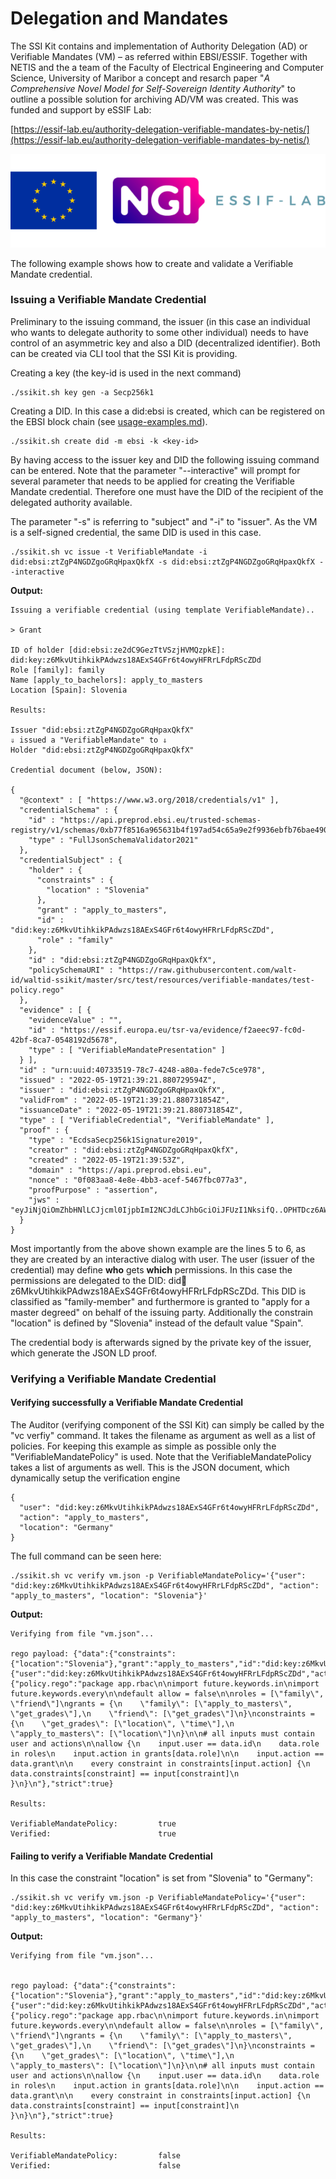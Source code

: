 # Delegation and Mandates

The SSI Kit contains and implementation of Authority Delegation (AD) or Verifiable Mandates (VM) – as referred within EBSI/ESSIF. Together with NETIS and the a team of the Faculty of Electrical Engineering and Computer Science, University of Maribor a concept and resarch paper "_A Comprehensive Novel Model for Self-Sovereign Identity Authority_" to outline a possible solution for archiving AD/VM was created. This was funded and support by eSSIF Lab:

[https://essif-lab.eu/authority-delegation-verifiable-mandates-by-netis/](https://essif-lab.eu/authority-delegation-verifiable-mandates-by-netis/)

![](<../../.gitbook/assets/image (5).png>)

The following example shows how to create and validate a Verifiable Mandate credential.

### Issuing a Verifiable Mandate Credential

Preliminary to the issuing command, the issuer (in this case an individual who wants to delegate authority to some other individual) needs to have control of an asymmetric key and also a DID (decentralized identifier). Both can be created via CLI tool that the SSI Kit is providing.

Creating a key (the key-id is used in the next command)

```
./ssikit.sh key gen -a Secp256k1
```

Creating a DID. In this case a did:ebsi is created, which can be registered on the EBSI block chain (see [usage-examples.md](../ebsi-essif/usage-examples.md "mention")).

```
./ssikit.sh create did -m ebsi -k <key-id>
```

By having access to the issuer key and DID the following issuing command can be entered. Note that the parameter "--interactive" will prompt for several parameter that needs to be applied for creating the Verifiable Mandate credential. Therefore one must have the DID of the recipient of the delegated authority available.

The parameter "-s" is referring to "subject" and "-i" to "issuer". As the VM is a self-signed credential, the same DID is used in this case.

```
./ssikit.sh vc issue -t VerifiableMandate -i did:ebsi:ztZgP4NGDZgoGRqHpaxQkfX -s did:ebsi:ztZgP4NGDZgoGRqHpaxQkfX --interactive
```

**Output:**

```
Issuing a verifiable credential (using template VerifiableMandate)..

> Grant

ID of holder [did:ebsi:ze2dC9GezTtVSzjHVMQzpkE]: did:key:z6MkvUtihkikPAdwzs18AExS4GFr6t4owyHFRrLFdpRScZDd
Role [family]: family
Name [apply_to_bachelors]: apply_to_masters
Location [Spain]: Slovenia

Results:

Issuer "did:ebsi:ztZgP4NGDZgoGRqHpaxQkfX"
⇓ issued a "VerifiableMandate" to ⇓
Holder "did:ebsi:ztZgP4NGDZgoGRqHpaxQkfX"

Credential document (below, JSON):

{
  "@context" : [ "https://www.w3.org/2018/credentials/v1" ],
  "credentialSchema" : {
    "id" : "https://api.preprod.ebsi.eu/trusted-schemas-registry/v1/schemas/0xb77f8516a965631b4f197ad54c65a9e2f9936ebfb76bae4906d33744dbcc60ba",
    "type" : "FullJsonSchemaValidator2021"
  },
  "credentialSubject" : {
    "holder" : {
      "constraints" : {
        "location" : "Slovenia"
      },
      "grant" : "apply_to_masters",
      "id" : "did:key:z6MkvUtihkikPAdwzs18AExS4GFr6t4owyHFRrLFdpRScZDd",
      "role" : "family"
    },
    "id" : "did:ebsi:ztZgP4NGDZgoGRqHpaxQkfX",
    "policySchemaURI" : "https://raw.githubusercontent.com/walt-id/waltid-ssikit/master/src/test/resources/verifiable-mandates/test-policy.rego"
  },
  "evidence" : [ {
    "evidenceValue" : "",
    "id" : "https://essif.europa.eu/tsr-va/evidence/f2aeec97-fc0d-42bf-8ca7-0548192d5678",
    "type" : [ "VerifiableMandatePresentation" ]
  } ],
  "id" : "urn:uuid:40733519-78c7-4248-a80a-fede7c5ce978",
  "issued" : "2022-05-19T21:39:21.880729594Z",
  "issuer" : "did:ebsi:ztZgP4NGDZgoGRqHpaxQkfX",
  "validFrom" : "2022-05-19T21:39:21.880731854Z",
  "issuanceDate" : "2022-05-19T21:39:21.880731854Z",
  "type" : [ "VerifiableCredential", "VerifiableMandate" ],
  "proof" : {
    "type" : "EcdsaSecp256k1Signature2019",
    "creator" : "did:ebsi:ztZgP4NGDZgoGRqHpaxQkfX",
    "created" : "2022-05-19T21:39:53Z",
    "domain" : "https://api.preprod.ebsi.eu",
    "nonce" : "0f083aa8-4e8e-4bb3-acef-5467fbc077a3",
    "proofPurpose" : "assertion",
    "jws" : "eyJiNjQiOmZhbHNlLCJjcml0IjpbImI2NCJdLCJhbGciOiJFUzI1NksifQ..OPHTDcz6AWSF8SODePIRM9xCCvmOqbOuUk88E6piCALT0QticpiHnfnOZiYZRAvXmXEJ1iDjI6tVrNAq2kKTug"
  }
}

```

Most importantly from the above shown example are the lines 5 to 6,  as they are created by an interactive dialog with user. The user (issuer of the credential) may define **who** gets **which** permissions. In this case the permissions are delegated to the DID:  did:key:z6MkvUtihkikPAdwzs18AExS4GFr6t4owyHFRrLFdpRScZDd. This DID is classified as "family-member" and furthermore is granted to "apply for a master degreed" on behalf of the issuing party. Additionally the constrain "location" is defined by "Slovenia" instead of the default value "Spain".&#x20;

The credential body is afterwards signed by the private key of the issuer, which generate the JSON LD proof.

### Verifying a Verifiable Mandate Credential

#### **Verifying successfully a Verifiable Mandate Credential**

The Auditor (verifying component of the SSI Kit) can simply be called by the "vc verfiy" command. It takes the filename as argument as well as a list of policies. For keeping this example as simple as possible only the "VerifiableMandatePolicy" is used. Note that the VerifiableMandatePolicy takes a list of arguments as well. This is the JSON document, which dynamically setup the verification engine

```
{ 
  "user": "did:key:z6MkvUtihkikPAdwzs18AExS4GFr6t4owyHFRrLFdpRScZDd", 
  "action": "apply_to_masters", 
  "location": "Germany"
}  
```

The full command can be seen here:

```
./ssikit.sh vc verify vm.json -p VerifiableMandatePolicy='{"user": "did:key:z6MkvUtihkikPAdwzs18AExS4GFr6t4owyHFRrLFdpRScZDd", "action": "apply_to_masters", "location": "Slovenia"}'
```

**Output:**

```
Verifying from file "vm.json"...

rego payload: {"data":{"constraints":{"location":"Slovenia"},"grant":"apply_to_masters","id":"did:key:z6MkvUtihkikPAdwzs18AExS4GFr6t4owyHFRrLFdpRScZDd","role":"family"},"input":{"user":"did:key:z6MkvUtihkikPAdwzs18AExS4GFr6t4owyHFRrLFdpRScZDd","action":"apply_to_masters","location":"Slovenia"},"rego_modules":{"policy.rego":"package app.rbac\n\nimport future.keywords.in\nimport future.keywords.every\n\ndefault allow = false\n\nroles = [\"family\", \"friend\"]\ngrants = {\n    \"family\": [\"apply_to_masters\", \"get_grades\"],\n    \"friend\": [\"get_grades\"]\n}\nconstraints = {\n    \"get_grades\": [\"location\", \"time\"],\n    \"apply_to_masters\": [\"location\"]\n}\n\n# all inputs must contain user and actions\n\nallow {\n    input.user == data.id\n    data.role in roles\n    input.action in grants[data.role]\n\n    input.action == data.grant\n\n    every constraint in constraints[input.action] {\n        data.constraints[constraint] == input[constraint]\n    }\n}\n"},"strict":true}

Results:

VerifiableMandatePolicy:         true
Verified:                        true

```

#### **Failing to verify a Verifiable Mandate Credential**

In this case the constraint "location" is set from "Slovenia" to  "Germany":

```
./ssikit.sh vc verify vm.json -p VerifiableMandatePolicy='{"user": "did:key:z6MkvUtihkikPAdwzs18AExS4GFr6t4owyHFRrLFdpRScZDd", "action": "apply_to_masters", "location": "Germany"}'
```

**Output:**

```
Verifying from file "vm.json"...


rego payload: {"data":{"constraints":{"location":"Slovenia"},"grant":"apply_to_masters","id":"did:key:z6MkvUtihkikPAdwzs18AExS4GFr6t4owyHFRrLFdpRScZDd","role":"family"},"input":{"user":"did:key:z6MkvUtihkikPAdwzs18AExS4GFr6t4owyHFRrLFdpRScZDd","action":"apply_to_masters","location":"Germany"},"rego_modules":{"policy.rego":"package app.rbac\n\nimport future.keywords.in\nimport future.keywords.every\n\ndefault allow = false\n\nroles = [\"family\", \"friend\"]\ngrants = {\n    \"family\": [\"apply_to_masters\", \"get_grades\"],\n    \"friend\": [\"get_grades\"]\n}\nconstraints = {\n    \"get_grades\": [\"location\", \"time\"],\n    \"apply_to_masters\": [\"location\"]\n}\n\n# all inputs must contain user and actions\n\nallow {\n    input.user == data.id\n    data.role in roles\n    input.action in grants[data.role]\n\n    input.action == data.grant\n\n    every constraint in constraints[input.action] {\n        data.constraints[constraint] == input[constraint]\n    }\n}\n"},"strict":true}

Results:

VerifiableMandatePolicy:         false
Verified:                        false
```
